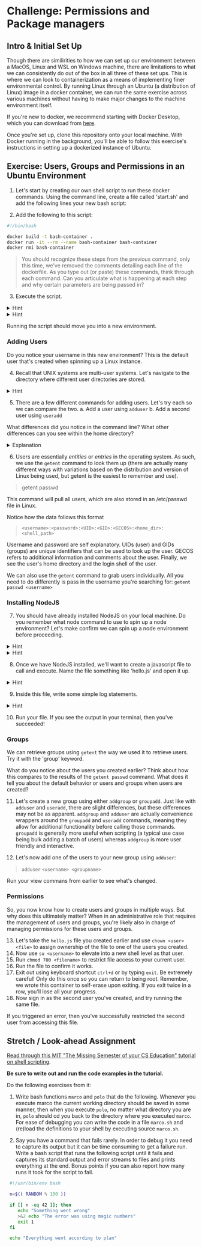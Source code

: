 # Challenge: Permissions and Package managers

## Intro & Initial Set Up

Though there are similirities to how we can set up our environment between a MacOS, Linux and WSL on Windows machine, there are limitations to what we can consistently do out of the box in all three of these set ups.  This is where we can look to containerization as a means of implementing finer environmental control.  By running Linux through an Ubuntu (a distribution of Linux) image in a docker container, we can run the same exercise across various machines without having to make major changes to the machine environment itself.

If you're new to docker, we recommend starting with Docker Desktop, which you can download from [here](https://www.docker.com/products/docker-desktop/).

Once you're set up, clone this repository onto your local machine.  With Docker running in the background, you'll be able to follow this exercise's instructions in setting up a dockerized instance of Ubuntu.  

## Exercise:  Users, Groups and Permissions in an Ubuntu Environment

1. Let's start by creating our own shell script to run these docker commands.  Using the command line, create a file called 'start.sh' and add the following lines your new bash script:

2. Add the following to this script:
```sh
#!/bin/bash

docker build -t bash-container .
docker run -it --rm --name bash-container bash-container
docker rmi bash-container
```

> You should recognize these steps from the previous command, only this time, we've removed the comments detailing each line of the dockerfile.  As you type out (or paste) these commands, think through each command.  Can you articulate what is happening at each step and why certain parameters are being passed in?

3. Execute the script.

<details>
  <summary>Hint</summary>
  Before you can run this script, you may find that you'll need to modify the **permissions** on this file so that it is executable. 
</details>

<details>
  <summary>Hint</summary>
  Once you've added execute permissions, you can run `./start.sh`.  Notice the command requires us to begin with a relative path prior to calling the file by its name.  If you were to try `start.sh`, it would fail.  Why is this?
</details>

Running the script should move you into a new environment.

### Adding Users

Do you notice your username in this new environment?  This is the default user that's created when spinning up a Linux instance.

4. Recall that UNIX systems are multi-user systems.  Let's navigate to the directory where different user directories are stored.

<details>
  <summary>Hint</summary>
  This directory should be `/home`, and it should currently be empty.
</details>

5. There are a few different commands for adding users.  Let's try each so we can compare the two.
   a. Add a user using `adduser`
   b. Add a second user using `useradd`

What differences did you notice in the command line?  What other differences can you see within the home directory?

<details>
  <summary>Explanation</summary>
  While both `adduser` and `useradd` can add users, the first command will automatically generate a `/home/user` directory for anyone currently signed in as a system user.  The command `useradd` only adds home directories for normal users, and you're currently signed in as `root`.
</details>

6. Users are essentially *entities* or *entries* in the operating system.  As such, we use the `getent` command to look them up (there are actually many different ways with variations based on the distribution and version of Linux being used, but getent is the easiest to remember and use).

> getent passwd
 
This command will pull all users, which are also stored in an /etc/passwd file in Linux.

Notice how the data follows this format
> `<username>:<password>:<UID>:<GID>:<GECOS>:<home_dir>:<shell_path>`

Username and password are self explanatory.  UIDs (user) and GIDs (groups) are unique identifiers that can be used to look up the user.  GECOS refers to additional information and comments about the user.  Finally, we see the user's home directory and the login shell of the user.

We can also use the `getent` command to grab users individually.  All you need to do differently is pass in the username you're searching for: `getent passwd <username>`

### Installing NodeJS

7. You should have already installed NodeJS on your local machine.  Do you remember what node command to use to spin up a node environment?  Let's make confirm we can spin up a node environment before proceeding.

<details>
  <summary>Hint</summary>
  Yes, this was sort of a trick question.  Regardless of whether or not you recalled the correct node command, you're not currently working out of your local machine... You're signed in as the root user to an Ubuntu instance inside a docker container.  Yes, this technically exists on your local machine, but part of what containers are designed and used for is the intentional segregation of environment control.  Remember the diagram we used to explain UNIX architecture?  Think of this container as being a bubble inside the application layer. You ran shell commands to instantiate an application (Docker) that spins up a containerized virtual environment (Ubuntu).  

 Since NodeJS is not not installed in this bubble, you'll want to use apt install to install `nodejs`.

</details>

<details>
  <summary>Hint</summary>
  The command to install nodejs isn't working, is it?  Consider the error message you're receiving and why it is.  The answer isn't very complicated, it really is just because this is by design.  Apt as a package manager can only run packages it has access to, and that means it must  already exist somewhere in your Linux environment.  By default, it doesn't, because the distribution of linux we selected does not come packaged with it.  You'll have to retrieve the nodejs package, which you can do manually, or automatically via `apt update`.

 The install may prompt you about disk space usage.  Don't worry about this.  One additional benefit to working within a container is how easy it is to clean up.  We've written today's challenge in a way that once you exit the container, it will automatically disappear into the ether, leaving behind not a single trace that it had ever existed (a bit of a dramatization, but for just about right for all practical intents and purposes).
</details>

8.  Once we have NodeJS installed, we'll want to create a javascript file to call and execute.  Name the file something like 'hello.js' and open it up.

<details>
  <summary>Hint</summary>
  If you're trying to use `code`, you'll find that it doesn't work.  You'll need to use a text editor like the one we mentioned in today's lesson.  Like NodeJS, it doesn't come preinstalled in the Ubuntu image we've used to build this container.  It should have been pulled however by the update you ran earlier, so you shouldn't need to run the update again.  Install this text editor the way you installed NodeJS.
</details>

9.  Inside this file, write some simple log statements.

<details>
  <summary>Hint</summary>
  You may already be quite familiar with `console.log`, especially if you've gone through either our FullStack curriculum or Fundamentals of Programming.  But what if you try `process.stdout.write()` instead?  What's the [difference](http://nodejs.org/docs/v0.3.1/api/process.html#process.stdout) between these two commands?
</details>

10. Run your file.  If you see the output in your terminal, then you've succeeded!

### Groups

We can retrieve groups using `getent` the way we used it to retrieve users.  Try it with the 'group' keyword.  

What do you notice about the users you created earlier?  Think about how this compares to the results of the `getent passwd` command.  What does it tell you about the default behavior or users and groups when users are created?

11. Let's create a new group using either `addgroup` or `groupadd`.  Just like with `adduser` and `useradd`, there are slight differences, but these differences may not be as apparent. `addgroup` and `adduser` are actually convenience wrappers around the `groupadd` and `useradd` commands, meaning they allow for additional functionality before calling those commands. `groupadd` is generally more useful when scripting (a typical use case being bulk adding a batch of users) whereas `addgroup` is more user friendly and interactive.

12. Let's now add one of the users to your new group using `adduser`:

> `adduser` `<username> <groupname>`

Run your view commans from earlier to see what's changed.

### Permissions

So, you now know how to create users and groups in multiple ways.  But why does this ultimately matter?  When in an administrative role that requires the management of users and groups, you're likely also in charge of managing permissions for these users and groups.

13. Let's take the `hello.js` file you created earlier and use `chown <user> <file>` to assign ownership of the file to one of the users you created.
14. Now use `su <username>` to elevate into a new shell level as that user.
15. Run `chmod 700 <filename>` to restrict file access to your current user.
16. Run the file to confirm it works.
17. Exit out using keyboard shortcut `ctrl+d` or by typing `exit`.  Be extremely careful!  Only do this once so you can return to being root.  Remember, we wrote this container to self-erase upon exiting.  If you exit twice in a row, you'll lose all your progress.
18. Now sign in as the second user you've created, and try running the same file.

If you triggered an error, then you've successfully restricted the second user from accessing this file.

## Stretch / Look-ahead Assignment

[Read through this MIT "The Missing Semester of your CS Education" tutorial on shell scripting](https://missing.csail.mit.edu/2020/shell-tools/).

**Be sure to write out and run the code examples in the tutorial.**

Do the following exercises from it:

1. Write bash functions `marco` and `polo` that do the following. Whenever you execute marco the current working directory should be saved in some manner, then when you execute `polo`, no matter what directory you are in, `polo` should cd you back to the directory where you executed `marco`. For ease of debugging you can write the code in a file `marco.sh` and (re)load the definitions to your shell by executing source `marco.sh`.

2. Say you have a command that fails rarely. In order to debug it you need to capture its output but it can be time consuming to get a failure run. Write a bash script that runs the following script until it fails and captures its standard output and error streams to files and prints everything at the end. Bonus points if you can also report how many runs it took for the script to fail.

```bash
 #!/usr/bin/env bash

 n=$(( RANDOM % 100 ))

 if [[ n -eq 42 ]]; then
    echo "Something went wrong"
    >&2 echo "The error was using magic numbers"
    exit 1
 fi

 echo "Everything went according to plan"
 ```